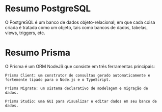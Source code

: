 # Resumo PostgreSQL

O PostgreSQL é um banco de dados objeto-relacional, em que cada coisa criada é tratada como um objeto, tais como bancos de dados, tabelas, views, triggers, etc.


# Resumo Prisma
 O Prisma é um ORM NodeJS que consiste em três ferramentas principais:

    Prisma Client: um construtor de consultas gerado automaticamente e fortemente tipado para o Node.js e o TypeScript.

    Prisma Migrate: um sistema declarativo de modelagem e migração de dados.

    Prisma Studio: uma GUI para visualizar e editar dados em seu banco de dados.

